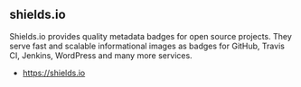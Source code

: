 
## shields.io
Shields.io provides quality metadata badges for open source projects.
They serve fast and scalable informational images as badges
for GitHub, Travis CI, Jenkins, WordPress and many more services.
* https://shields.io
